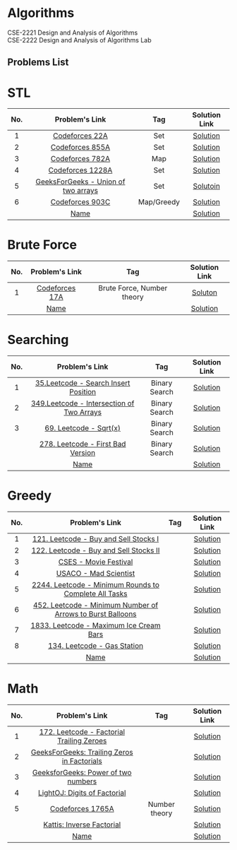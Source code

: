 # Algorithms
CSE-2221 Design and Analysis of Algorithms <br>
CSE-2222 Design and Analysis of Algorithms Lab

## Problems List

# STL

|No. | Problem's Link | Tag | Solution Link |
|:----:|:-----:|:---:|:-----:|
| 1 | [Codeforces 22A](https://codeforces.com/problemset/problem/22/A) | Set | [Solution](https://github.com/Zannatul-Naim/Algorithms/blob/main/STL/Codeforces_22A.cpp) |
| 2 | [Codeforces 855A](https://codeforces.com/problemset/problem/855/A)| Set | [Solution](https://github.com/Zannatul-Naim/Algorithms/blob/main/STL/Codeforces_855A.cpp) |
| 3 | [Codeforces 782A](https://codeforces.com/contest/782/problem/A) | Map | [Solution](https://github.com/Zannatul-Naim/Algorithms/blob/main/STL/Codeforces_782A.cpp) |
| 4 | [Codeforces 1228A](https://codeforces.com/contest/1228/problem/A) | Set | [Solution](https://github.com/Zannatul-Naim/Algorithms/blob/main/STL/codeforces_1228A.cpp)
| 5 | [GeeksForGeeks - Union of two arrays](https://practice.geeksforgeeks.org/problems/union-of-two-arrays3538/0) | Set | [Solutoin](https://github.com/Zannatul-Naim/Algorithms/blob/main/STL/union_of_two_arrays.cpp) |
| 6 | [Codeforces 903C](https://codeforces.com/problemset/problem/903/C) | Map/Greedy | [Solution](https://github.com/Zannatul-Naim/Algorithms/blob/main/STL/Codeforces_903C.cpp)|
| | [Name]() | | [Solution]()|

# Brute Force

|No. | Problem's Link | Tag | Solution Link |
|:----:|:-----:|:---:|:-----:|
| 1 |[Codeforces 17A](https://codeforces.com/problemset/problem/17/A)| Brute Force, Number theory|[Soluton](https://github.com/Zannatul-Naim/Algorithms/blob/main/BruteForce/codeforces_17A.cpp)|
| | [Name]() | | [Solution]()|

# Searching

|No. | Problem's Link | Tag | Solution Link |
|:----:|:-----:|:---:|:-----:|
| 1 | [35.Leetcode - Search Insert Position](https://leetcode.com/problems/search-insert-position/description/) | Binary Search | [Solution](https://github.com/Zannatul-Naim/Algorithms/blob/main/Searching/leet_code_search_insert_position.cpp) |
| 2 | [349.Leetcode - Intersection of Two Arrays](https://leetcode.com/problems/intersection-of-two-arrays/description/) | Binary Search | [Solution](https://github.com/Zannatul-Naim/Algorithms/blob/main/Searching/leet_code_intersection_of_two_arrays.cpp) |
| 3 | [69. Leetcode - Sqrt(x)](https://leetcode.com/problems/sqrtx/description/) | Binary Search | [Solution](https://github.com/Zannatul-Naim/Algorithms/blob/main/Searching/leet_code_sqrt(x).cpp)|
| | [278. Leetcode - First Bad Version](https://leetcode.com/problems/first-bad-version/description/) | Binary Search | [Solution](https://github.com/Zannatul-Naim/Algorithms/blob/main/Searching/leet_code_first_bad_version.cpp)|
| | [Name]() | | [Solution]()|

# Greedy

|No. | Problem's Link | Tag | Solution Link |
|:----:|:-----:|:---:|:-----:|
| 1 | [121. Leetcode - Buy and Sell Stocks I](https://leetcode.com/problems/best-time-to-buy-and-sell-stock/description/) |  | [Solution](https://github.com/Zannatul-Naim/Algorithms/blob/main/Greedy/leetcode_121.cpp) |
| 2 | [122. Leetcode - Buy and Sell Stocks II](https://leetcode.com/problems/best-time-to-buy-and-sell-stock-ii/submissions/862229173/) |  | [Solution](https://github.com/Zannatul-Naim/Algorithms/blob/main/Greedy/leetcode_122.cpp) |
| 3 | [CSES - Movie Festival](https://cses.fi/problemset/task/1629) |  |[Solution](https://github.com/Zannatul-Naim/Algorithms/blob/main/Greedy/cses_movie_festival-I.cpp) |
| 4 | [USACO - Mad Scientist](http://www.usaco.org/index.php?page=viewproblem2&cpid=1012) |  | [Solution](https://github.com/Zannatul-Naim/Algorithms/blob/main/Greedy/usaco_mad_scientist.cpp) |
| 5 | [2244. Leetcode - Minimum Rounds to Complete All Tasks](https://leetcode.com/problems/minimum-rounds-to-complete-all-tasks/description/) | | [Solution](https://github.com/Zannatul-Naim/Algorithms/blob/main/Greedy/leetcode_2244.cpp)|
| 6 | [452. Leetcode - Minimum Number of Arrows to Burst Balloons]() | | [Solution](https://github.com/Zannatul-Naim/Algorithms/blob/main/Greedy/leetcode_452.cpp)|
| 7 | [1833. Leetcode - Maximum Ice Cream Bars](https://leetcode.com/problems/maximum-ice-cream-bars/description/) | | [Solution](https://github.com/Zannatul-Naim/Algorithms/blob/main/Greedy/leetcode_1833.cpp)|
| 8 | [134. Leetcode - Gas Station](https://leetcode.com/problems/gas-station/description/) | | [Solution](https://github.com/Zannatul-Naim/Algorithms/blob/main/Greedy/leetcode_134.cpp)|
| | [Name]() | | [Solution]()|

# Math

|No. | Problem's Link | Tag | Solution Link |
|:----:|:-----:|:---:|:-----:|
| 1 | [172. Leetcode - Factorial Trailing Zeroes](https://leetcode.com/problems/factorial-trailing-zeroes/description/) | | [Solution](https://github.com/Zannatul-Naim/Algorithms/blob/main/Math/leetcode_172.cpp)|
| 2 | [GeeksForGeeks: Trailing Zeros in Factorials](https://practice.geeksforgeeks.org/problems/trailing-zeroes-in-factorial5134/0) | | [Solution](https://github.com/Zannatul-Naim/Algorithms/blob/main/Math/gfg_trailing_zeros_in_factorial.cpp)|
| 3 | [GeeksforGeeks: Power of two numbers](https://practice.geeksforgeeks.org/problems/power-of-numbers-1587115620/1) | | [Solution](https://github.com/Zannatul-Naim/Algorithms/blob/main/Math/gfg_power_of_numbers.cpp)|
| 4 | [LightOJ: Digits of Factorial](https://lightoj.com/problem/digits-of-factorial) | | [Solution](https://github.com/Zannatul-Naim/Algorithms/blob/main/Math/lightoj_digits_of_factorial.cpp)|
| 5 | [Codeforces 1765A](https://codeforces.com/problemset/problem/1765/M) | Number theory | [Solution](https://github.com/Zannatul-Naim/Algorithms/blob/main/Math/codeforces_1765M.cpp)|
| | [Kattis: Inverse Factorial](https://open.kattis.com/problems/inversefactorial) | | [Solution](https://github.com/Zannatul-Naim/Algorithms/blob/main/Math/kattis_inverseFactorial.cpp)|
| | [Name]() | | [Solution]()|

